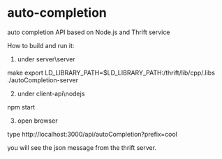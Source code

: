 auto-completion
===============

auto completion API based on Node.js and Thrift service


How to build and run it:

1. under server\server

make
export LD_LIBRARY_PATH=$LD_LIBRARY_PATH:/thrift/lib/cpp/.libs
./autoCompletion-server

2. under client-api\nodejs

npm start

3. open browser

type http://localhost:3000/api/autoCompletion?prefix=cool

you will see the json message from the thrift server.


